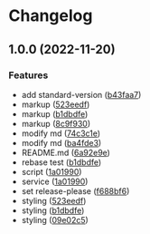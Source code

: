 # Changelog

## 1.0.0 (2022-11-20)


### Features

* add standard-version ([b43faa7](https://github.com/p-acid/auto-change-log-test/commit/b43faa7d393f4b09d99b6f3d17e04b84f874c88e))
* markup ([523eedf](https://github.com/p-acid/auto-change-log-test/commit/523eedf922db812d9e0bcb16e9535a330913ae9d))
* markup ([b1dbdfe](https://github.com/p-acid/auto-change-log-test/commit/b1dbdfe9dac9452bc944a2b8d89aa45266f1f961))
* markup ([8c9f930](https://github.com/p-acid/auto-change-log-test/commit/8c9f930cbde598908019b703f3f580089b2c916d))
* modify md ([74c3c1e](https://github.com/p-acid/auto-change-log-test/commit/74c3c1e98ff00d78514341d4b4fcff262f72865e))
* modify md ([ba4fde3](https://github.com/p-acid/auto-change-log-test/commit/ba4fde3633919d6559b6ea886a40c6fd06a1e345))
* README.md ([6a92e9e](https://github.com/p-acid/auto-change-log-test/commit/6a92e9e439ff261ba6b1cfc62e0016c5235ee777))
* rebase test ([b1dbdfe](https://github.com/p-acid/auto-change-log-test/commit/b1dbdfe9dac9452bc944a2b8d89aa45266f1f961))
* script ([1a01990](https://github.com/p-acid/auto-change-log-test/commit/1a019909ac49b4f696fae7370e6fc0651acdc894))
* service ([1a01990](https://github.com/p-acid/auto-change-log-test/commit/1a019909ac49b4f696fae7370e6fc0651acdc894))
* set release-please ([f688bf6](https://github.com/p-acid/auto-change-log-test/commit/f688bf6bacfed48bb895131e590a53d0381421ac))
* styling ([523eedf](https://github.com/p-acid/auto-change-log-test/commit/523eedf922db812d9e0bcb16e9535a330913ae9d))
* styling ([b1dbdfe](https://github.com/p-acid/auto-change-log-test/commit/b1dbdfe9dac9452bc944a2b8d89aa45266f1f961))
* styling ([09e02c5](https://github.com/p-acid/auto-change-log-test/commit/09e02c5f8ee80d7e01c1d16ab71cdd994d7288ec))
